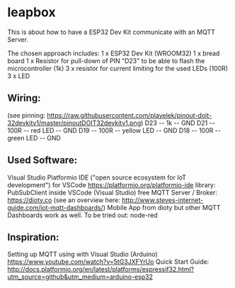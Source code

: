 # leapbox
This is about how to have a ESP32 Dev Kit communicate with an MQTT Server.

The chosen approach includes:
1 x ESP32 Dev Kit (WROOM32)
1 x bread board
1 x Resistor for pull-down of PIN "D23" to be able to flash the microcontroller (1k)
3 x resistor for current limiting for the used LEDs (100R)
3 x LED

Wiring:
-------

(see pinning: https://raw.githubusercontent.com/playelek/pinout-doit-32devkitv1/master/pinoutDOIT32devkitv1.png)
D23 -- 1k -- GND
D21 -- 100R -- red LED -- GND
D19 -- 100R -- yellow LED -- GND
D18 -- 100R -- green LED -- GND

Used Software:
--------------

Visual Studio
Platformio IDE ("open source ecosystem for IoT development") for VSCode https://platformio.org/platformio-ide 
library: PubSubClient inside VSCode (Visual Studio)
free MQTT Server / Broker: https://dioty.co (see an overview here: http://www.steves-internet-guide.com/iot-mqtt-dashboards/)
Mobile App from dioty but other MQTT Dashboards work as well.
To be tried out: node-red

Inspiration:
------------

Setting up MQTT using with Visual Studio (Arduino) https://www.youtube.com/watch?v=5tG3JXFYrUo
Quick Start Guide: http://docs.platformio.org/en/latest/platforms/espressif32.html?utm_source=github&utm_medium=arduino-esp32
